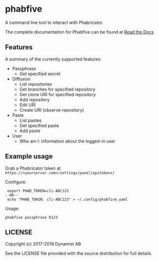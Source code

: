 # phabfive

A command line tool to interact with Phabricator.

The complete documentation for Phabfive can be found at [Read the Docs](https://phabfive.readthedocs.io/en/latest/)


## Features

A summary of the currently supported features:

- Passphrase
  - Get specified secret
- Diffusion
  - List repositories
  - Get branches for specified repository
  - Get clone URI for specified repository
  - Add repository
  - Edit URI
  - Create URI (observe repository)
- Paste
  - List pastes
  - Get specified paste
  - Add paste
- User
  - Who am I: information about the logged-in user


## Example usage

Grab a Phabricator token at `https://<yourserver.com>/settings/panel/apitokens/`

Configure:

     export PHAB_TOKEN=cli-ABC123
    --OR--
     echo "PHAB_TOKEN: cli-ABC123" > ~/.config/phabfive.yaml

Usage:

    phabfive passphrase K123


## LICENSE

Copyright (c) 2017-2019 Dynamist AB

See the LICENSE file provided with the source distribution for full details.
